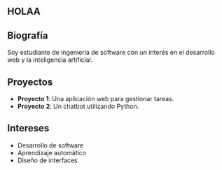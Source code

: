 <h2>HOLAA</h2>

## Biografía
Soy estudiante de ingeniería de software con un interés en el desarrollo web y la inteligencia artificial.

## Proyectos
- **Proyecto 1**: Una aplicación web para gestionar tareas.
- **Proyecto 2**: Un chatbot utilizando Python.

## Intereses
- Desarrollo de software
- Aprendizaje automático
- Diseño de interfaces
